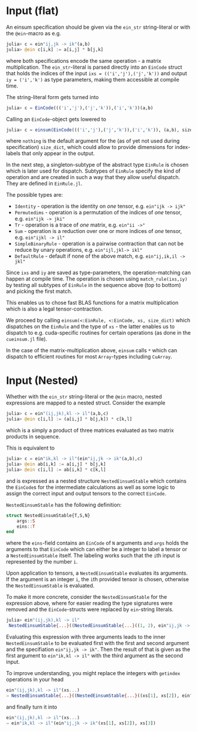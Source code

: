 # Input (flat)

An einsum specification should be given via the `ein_str` string-literal
or with the `@ein`-macro as e.g.
```julia
julia> c = ein"ij,jk -> ik"(a,b)
julia> @ein c[i,k] := a[i,j] * b[j,k]
```
where both specifications encode the same operation - a matrix multiplication.
The `ein_str`-literal is parsed directly into an `EinCode` struct that holds
the indices of the input `ixs = (('i','j'),('j','k'))` and output `iy = ('i','k')`
as type parameters, making them accessible at compile time.

The string-literal form gets turned into
```julia
julia> c = EinCode((('i','j'),('j','k')),('i','k'))(a,b)
```
Calling an `EinCode`-object gets lowered to
```julia
julia> c = einsum(EinCode((('i','j'),('j','k')),('i','k')), (a,b), size_dict = nothing)
```
where `nothing` is the default argument for the (as of yet not used during specification)
`size_dict`, which could allow to provide dimensions for index-labels that only appear
in the output.

In the next step, a singleton-subtype of the abstract type `EinRule` is chosen which is later used for dispatch.
Subtypes of `EinRule` specify the kind of operation and are created in such a way that they allow useful dispatch.
They are defined in `EinRule.jl`.

The possible types are:
- `Identity` - operation is the identity on _one_ tensor, e.g. `ein"ijk -> ijk"`
- `Permutedims` - operation is a permutation of the indices of _one_ tensor, e.g. `ein"ijk -> jki"`
- `Tr` - operation is a trace of _one_ matrix, e.g. `ein"ii ->"`
- `Sum` - operation is a reduction over one or more indices of _one_ tensor, e.g. `ein"ijkl -> il"`
- `SimpleBinaryRule` - operation is a pairwise contraction that can not be reduce by unary operations, e.g. `ein"ijl,jkl-> ikl"`
- `DefaultRule` - default if none of the above match, e.g. `ein"ij,ik,il -> jkl"`

Since `ixs` and `iy` are saved as type-parameters, the operation-matching can happen at compile time.
The operation is chosen using `match_rule(ixs,iy)` by testing all subtypes of `EinRule` in the sequence above (top to bottom) and picking the first match.

This enables us to chose fast BLAS functions for a  matrix multiplication which is also a legal tensor-contraction.

We proceed by calling `einsum(<:EinRule, <:EinCode, xs, size_dict)` which
dispatches on the `EinRule` and the type of `xs` - the latter enables us to dispatch to e.g. cuda-specific routines for certain operations (as done in the `cueinsum.jl` file).

In the case of the matrix-multiplication above, `einsum` calls `*` which can dispatch
to efficient routines for most `Array`-types including `CuArray`.

# Input (Nested)

Whether with the `ein_str` string-literal or the `@ein` macro, nested expressions are mapped to a nested struct.
Consider the example
```julia
julia> c = ein"(ij,jk),kl -> il"(a,b,c)
julia> @ein c[i,l] := (a[i,j] * b[j,k]) * c[k,l]
```
which is a simply a product of three matrices evaluated as
two matrix products in sequence.

This is equivalent to
```julia
julia> c = ein"ik,kl -> il"(ein"ij,jk -> ik"(a,b),c)
julia> @ein ab[i,k] := a[i,j] * b[j,k]
julia> @ein c[i,l] := ab[i,k] * c[k,l]
```
and is expressed as a nested structure `NestedEinsumStable`
which contains the `EinCode`s for the intermediate calculations
as well as some logic to assign the correct input and output tensors
to the correct `EinCode`.

`NestedEinsumStable` has the following definition:
```julia
struct NestedEinsumStable{T,S,N}
    args::S
    eins::T
end
```
where the `eins`-field contains an `EinCode` of `N` arguments and
`args` holds the arguments to that `EinCode` which can either be a integer to label a tensor or a `NestedEinsumStable` itself.
The labeling works such that the `i`th input is represented by the number `i`.

Upon application to tensors, a `NestedEinsumStable` evaluates its arguments.
If the argument is an integer `i`, the `i`th provided tensor is chosen,
otherwise the `NestedEinsumStable` is evaluated.

To make it more concrete, consider the `NestedEinsumStable` for the expression above, where for easier reading the type signatures were removed and the `EinCode`-structs were replaced by `ein`-string literals.
```julia
julia> ein"(ij,jk),kl -> il"
 NestedEinsumStable{...}((NestedEinsumStable{...}((1, 2), ein"ij,jk -> ik"), 3), ein"ik,kl -> il")
```
Evaluating this expression with three arguments leads to the inner `NestedEinsumStable` to be evaluated first with the first and second argument and the specifiation `ein"ij,jk -> ik"`. Then the result of that is given
as the first argument to `ein"ik,kl -> il"` with the third argument as the second input.

To improve understanding, you might replace the integers with `getindex` operations in your head
```julia
ein"(ij,jk),kl -> il"(xs...)
⇒ NestedEinsumStable{...}((NestedEinsumStable{...}((xs[1], xs[2]), ein"ij,jk -> ik"), xs[3]), ein"ik,kl -> il")
```
and finally turn it into
```julia
ein"(ij,jk),kl -> il"(xs...)
⇒ ein"ik,kl -> il"(ein"ij,jk -> ik"(xs[1], xs[2]), xs[3])
```
